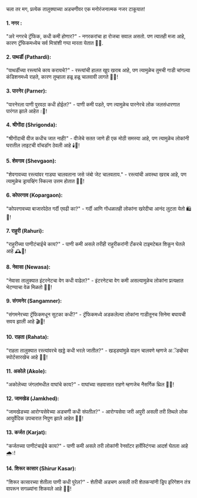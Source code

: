 चला तर मग, प्रत्येक तालुक्याच्या अडचणीवर एक मनोरंजनात्मक नजर टाकूयात!
#### 1. नगर :
"अरे नगरचे ट्रॅफिक, कधी कमी होणार?" - नगरकरांचा हा रोजचा सवाल असतो. पण त्यातही मजा आहे, कारण ट्रॅफिकमध्येच सर्व मित्रांशी गप्पा मारता येतात 🚗🛑.
#### 2. पाथर्डी (Pathardi):
"पाथर्डीच्या रस्त्यांचे काय करायचे?" - रस्त्यांची हालत खूप खराब आहे, पण त्यामुळेच तुमची गाडी चांगल्या कंडिशनमध्ये राहते, कारण तुम्हाला हळू हळू चालवावी लागते 🚙🔧!
#### 3. पारनेर (Parner):
"पारनेरला पाणी पुरवठा कधी होईल?" - पाणी कमी पडते, पण त्यामुळेच पारनेरचे लोक जलसंधारणात पारंगत झाले आहेत 💧🌿!
#### 4. श्रीगोंदा (Shrigonda):
"श्रीगोंदाची वीज कधीच जात नाही!" - वीजेचे सतत जाणे ही एक मोठी समस्या आहे, पण त्यामुळेच लोकांनी घरातील लाइटची वॉचडॉग ठेवली आहे 🕯️🔌!
#### 5. शेवगाव (Shevgaon):
"शेवगावच्या रस्त्यांवर गाड्या चालवताना जसे जंबो जेट चालवताय." - रस्त्यांची अवस्था खराब आहे, पण त्यामुळेच ड्रायव्हिंग स्किल्स उत्तम होतात 🚗🛫!
#### 6. कोपरगाव (Kopargaon):
"कोपरगावच्या बाजारपेठेत गर्दी एवढी का?" - गर्दी आणि गोंधळातही लोकांना खरेदीचा आनंद लुटता येतो 🛍️🤹!
#### 7. राहुरी (Rahuri):
"राहुरीच्या पाणीटंचाईचे काय?" - पाणी कमी असले तरीही राहुरीकरांनी टँकरचे टाइमटेबल शिकून घेतले आहे 🕰️🚰!
#### 8. नेवासा (Newasa):
"नेवासा तालुक्यात इंटरनेटचा वेग कधी वाढेल?" - इंटरनेटचा वेग कमी असल्यामुळेच लोकांना प्रत्यक्षात भेटण्याचा वेळ मिळतो 📶🕺!
#### 9. संगमनेर (Sangamner):
"संगमनेरच्या ट्रॅफिकमधून सुटका कधी?" - ट्रॅफिकमध्ये अडकलेल्या लोकांना गाडीतूनच सिनेमा बघायची सवय झाली आहे 🎬🚗!
#### 10. राहता (Rahata):
"राहता तालुक्यात रस्त्यांवरचे खड्डे कधी भरले जातील?" - खड्ड्यांमुळे वाहन चालवणे म्हणजे अॅडव्हेंचर स्पोर्टसारखेच आहे 🚙🎢!
#### 11. अकोले (Akole):
"अकोलेच्या जंगलांमधील वाघांचे काय?" - वाघांच्या सहवासात राहणे म्हणजेच नैसर्गिक थ्रिल 🐅🌲!
#### 12. जामखेड (Jamkhed):
"जामखेडच्या आरोग्यसेवेच्या अडचणी कधी संपतील?" - आरोग्यसेवा जरी अपुरी असली तरी तिथले लोक आयुर्वेदिक उपचारात निपुण झाले आहेत 🌿🏥!
#### 13. कर्जत (Karjat):
"कर्जतच्या पाणीटंचाईचे काय?" - पाणी कमी असले तरी लोकांनी रेनवॉटर हार्वेस्टिंगचा आदर्श घेतला आहे 🌧️💧!
#### 14. शिरूर कासार (Shirur Kasar):
"शिरूर कासारच्या शेतीला पाणी कधी पुरेल?" - शेतीची अडचण असली तरी शेतकऱ्यांनी ड्रिप इरिगेशन तंत्र वापरून सगळ्यांना शिकवले आहे 🚜💦!
